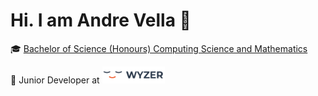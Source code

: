 # Hi. I am Andre Vella 👋

🎓 [Bachelor of Science (Honours) Computing Science and Mathematics](https://www.um.edu.mt/courses/overview/ubschcgcmat-2024-5-o/)

💼 Junior Developer at <a href="https://www.wyzer.ai/"><img src="https://github.com/andimon/andimon/blob/main/resources/images/wyzer_logo.png" width="100" alt="Wyzer"></a>
